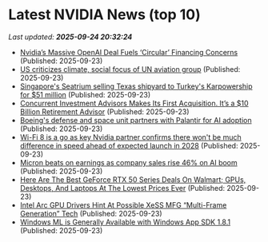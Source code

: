 # Latest NVIDIA News (top 10)
_Last updated: **2025-09-24 20:32:24**_

- [Nvidia’s Massive OpenAI Deal Fuels ‘Circular’ Financing Concerns](https://finance.yahoo.com/news/nvidia-massive-openai-deal-fuels-202814999.html) (Published: 2025-09-23)
- [US criticizes climate, social focus of UN aviation group](https://biztoc.com/x/68f3144388ed3003) (Published: 2025-09-23)
- [Singapore's Seatrium selling Texas shipyard to Turkey's Karpowership for $51 million](https://biztoc.com/x/e579dcf79afb5644) (Published: 2025-09-23)
- [Concurrent Investment Advisors Makes Its First Acquisition. It’s a $10 Billion Retirement Advisor](https://biztoc.com/x/4251682b2f5bc6e9) (Published: 2025-09-23)
- [Boeing's defense and space unit partners with Palantir for AI adoption](https://biztoc.com/x/bd6a56af2e1a3576) (Published: 2025-09-23)
- [Wi-Fi 8 is a go as key Nvidia partner confirms there won't be much difference in speed ahead of expected launch in 2028](https://www.techradar.com/pro/wi-fi-8-is-a-go-as-key-nvidia-partner-confirms-there-wont-be-much-difference-in-speed-ahead-of-expected-launch-in-2028) (Published: 2025-09-23)
- [Micron beats on earnings as company sales rise 46% on AI boom](https://www.cnbc.com/2025/09/23/micron-mu-q4-2025-earnings-report.html) (Published: 2025-09-23)
- [Here Are The Best GeForce RTX 50 Series Deals On Walmart; GPUs, Desktops, And Laptops At The Lowest Prices Ever](https://wccftech.com/here-are-the-best-geforce-rtx-50-series-deals-on-walmart/) (Published: 2025-09-23)
- [Intel Arc GPU Drivers Hint At Possible XeSS MFG “Multi-Frame Generation” Tech](https://wccftech.com/intel-arc-gpu-drivers-hint-at-possible-xess-mfg-multi-frame-generation-tech/) (Published: 2025-09-23)
- [Windows ML is Generally Available with Windows App SDK 1.8.1](https://www.thurrott.com/a-i/327165/windows-ml-is-generally-available-with-windows-app-sdk-1-8-1) (Published: 2025-09-23)
